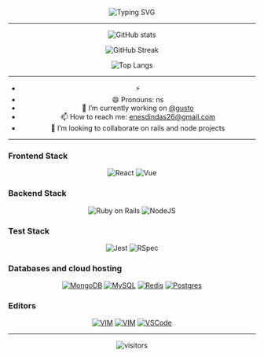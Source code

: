 
<div align="center">
  
![Typing SVG](https://readme-typing-svg.herokuapp.com?color=03A062&center=true&vCenter=true&width=600&lines=Hello+Friend%2C;>)

---

![GitHub stats](https://github-readme-stats.vercel.app/api?username=enesdindas&show_icons=true&theme=radical)

![GitHub Streak](http://github-readme-streak-stats.herokuapp.com?user=enesdindas&theme=radical)
  
![Top Langs](https://github-readme-stats.vercel.app/api/top-langs/?username=enesdindas&layout=compact&theme=radical)

---

- ⚡
- 😄 Pronouns: ns
- 🔭 I’m currently working on [@gusto](https://github.com/gusto)
- 📫 How to reach me: enesdindas26@gmail.com
- 👯 I’m looking to collaborate on rails and node projects

<!-- - 🤔 I’m looking for help with ... -->
<!-- - 💬 Ask me about ... -->
<!-- - ⚡ Fun fact: ... -->

---
<h3 align="left">Frontend Stack</h3>
<p>
   <img alt="React" src="https://img.shields.io/badge/reactjs-%2335495e.svg?style=for-the-badge&logo=react&color=blue&logoColor=white"></img>
   <img alt="Vue" src="https://img.shields.io/badge/vuejs-%2335495e.svg?style=for-the-badge&logo=vuedotjs"></img>
</p>

<h3 align="left">Backend Stack</h3>
<p>
   <img alt="Ruby on Rails" src="https://img.shields.io/badge/rails-%23CC0000.svg?style=for-the-badge&logo=ruby-on-rails&logoColor=white"></img>
   <img alt="NodeJS" src="https://img.shields.io/badge/node.js-6DA55F?style=for-the-badge&logo=node.js&logoColor=white"></img>
</p>

<h3 align="left">Test Stack</h3>
<p>
   <img alt="Jest" src="https://img.shields.io/badge/-jest-%23C21325?style=for-the-badge&logo=jest&logoColor=white"></img> 
   <img alt="RSpec" src="https://img.shields.io/badge/rspec-FF0000?style=for-the-badge&color=red"></img> 
</p>


<h3 align="left">Databases and cloud hosting</h3>
<p>
    <a href="#"><img alt="MongoDB" src ="https://img.shields.io/badge/MongoDB-%234ea94b.svg?style=for-the-badge&logo=mongodb&logoColor=white"></a>
    <a href="#"><img alt="MySQL" src="https://img.shields.io/badge/mysql-%2300f.svg?style=for-the-badge&logo=mysql&logoColor=white"></a>
    <a href="#"><img alt="Redis" src="https://img.shields.io/badge/redis-%23DD0031.svg?style=for-the-badge&logo=redis&logoColor=white"></a>
    <a href="#"><img alt="Postgres" src="https://img.shields.io/badge/postgres-%23316192.svg?style=for-the-badge&logo=postgresql&logoColor=white">
</a>
  
<h3 align="left">Editors</h3>
<p>
    <a href="#"><img alt="VIM" src ="https://img.shields.io/badge/nvim-%234ea94b.svg?style=for-the-badge&logo=neovim&logoColor=white&color=black"></a>
    <a href="#"><img alt="VIM" src ="https://img.shields.io/badge/vim-%234ea94b.svg?style=for-the-badge&logo=vim&logoColor=white&color=black"></a>
    <a href="#"><img alt="VSCode" src ="https://img.shields.io/badge/vscode-%234ea94b.svg?style=for-the-badge&logo=visual-studio-code&logoColor=white&color=blue"></a>
</a>
</p>

---
  
![visitors](https://visitor-badge.laobi.icu/badge?page_id=enesdindas.enesdindas)
</div>
